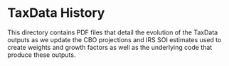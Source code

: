 # TaxData History

This directory contains PDF files that detail the evolution of the TaxData
outputs as we update the CBO projections and IRS SOI estimates used to create
weights and growth factors as well as the underlying code that produce these
outputs.